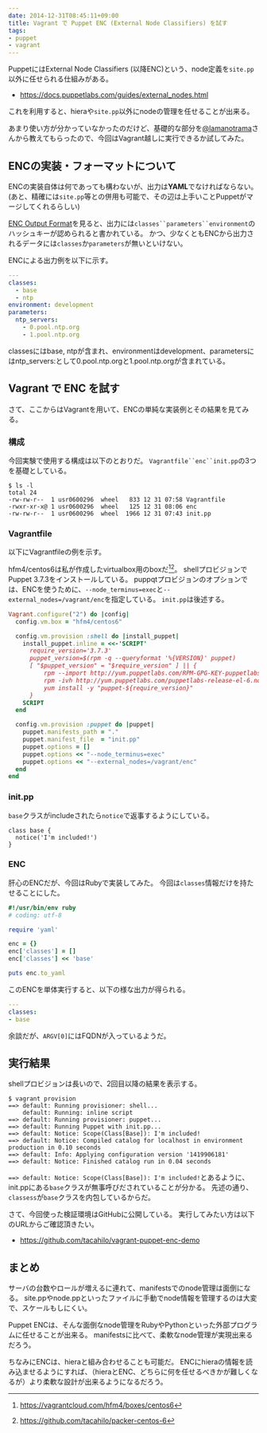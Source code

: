 ```yaml
---
date: 2014-12-31T08:45:11+09:00
title: Vagrant で Puppet ENC (External Node Classifiers) を試す
tags:
- puppet
- vagrant
---
```

PuppetにはExternal Node Classifiers (以降ENC)という、node定義を`site.pp`以外に任せられる仕組みがある。

- https://docs.puppetlabs.com/guides/external_nodes.html

これを利用すると、hieraや`site.pp`以外にnodeの管理を任せることが出来る。

あまり使い方が分かっていなかったのだけど、基礎的な部分を[@lamanotrama](https://twitter.com/lamanotrama)さんから教えてもらったので、今回はVagrant越しに実行できるか試してみた。

## ENCの実装・フォーマットについて

ENCの実装自体は何であっても構わないが、出力は**YAML**でなければならない。
(あと、精確には`site.pp`等との併用も可能で、その辺は上手いことPuppetがマージしてくれるらしい)

[ENC Output Format](https://docs.puppetlabs.com/guides/external_nodes.html#enc-output-format)を見ると、出力には`classes``parameters``environment`のハッシュキーが認められると書かれている。
かつ、少なくともENCから出力されるデータには`classes`か`parameters`が無いといけない。

ENCによる出力例を以下に示す。

```yaml
--- 
classes:
  - base
  - ntp
environment: development
parameters:
  ntp_servers:
    - 0.pool.ntp.org
    - 1.pool.ntp.org
```

classesにはbase, ntpが含まれ、environmentはdevelopment、parametersにはntp_servers:として0.pool.ntp.orgと1.pool.ntp.orgが含まれている。

## Vagrant で ENC を試す

さて、ここからはVagrantを用いて、ENCの単純な実装例とその結果を見てみる。

### 構成

今回実験で使用する構成は以下のとおりだ。
`Vagrantfile``enc``init.pp`の3つを基礎としている。

```
$ ls -l
total 24
-rw-rw-r--  1 usr0600296  wheel   833 12 31 07:58 Vagrantfile
-rwxr-xr-x@ 1 usr0600296  wheel   125 12 31 08:06 enc
-rw-rw-r--  1 usr0600296  wheel  1966 12 31 07:43 init.pp
```

### Vagrantfile

以下にVagrantfileの例を示す。

hfm4/centos6は私が作成したvirtualbox用のboxだ[^1][^2]。
shellプロビジョンでPuppet 3.7.3をインストールしている。
puppqtプロビジョンのオプションでは、ENCを使うために、`--node_terminus=exec`と`--external_nodes=/vagrant/enc`を指定している。
`init.pp`は後述する。

```ruby
Vagrant.configure("2") do |config|
  config.vm.box = "hfm4/centos6"

  config.vm.provision :shell do |install_puppet|
    install_puppet.inline = <<-'SCRIPT'
      require_version='3.7.3'
      puppet_version=$(rpm -q --queryformat '%{VERSION}' puppet)
      [ "$puppet_version" = "$require_version" ] || {
          rpm --import http://yum.puppetlabs.com/RPM-GPG-KEY-puppetlabs
          rpm -ivh http://yum.puppetlabs.com/puppetlabs-release-el-6.noarch.rpm
          yum install -y "puppet-${require_version}"
      }
    SCRIPT
  end

  config.vm.provision :puppet do |puppet|
    puppet.manifests_path = "."
    puppet.manifest_file  = "init.pp"
    puppet.options = []
    puppet.options << "--node_terminus=exec"
    puppet.options << "--external_nodes=/vagrant/enc"
  end
end
```

### init.pp

`base`クラスがincludeされたら`notice`で返事するようにしている。

```puppet
class base {
  notice('I'm included!')
}
```

### ENC

肝心のENCだが、今回はRubyで実装してみた。
今回は`classes`情報だけを持たせることにした。

```ruby
#!/usr/bin/env ruby
# coding: utf-8

require 'yaml'

enc = {}
enc['classes'] = []
enc['classes'] << 'base'

puts enc.to_yaml
```

このENCを単体実行すると、以下の様な出力が得られる。

```yaml
--- 
classes:
- base
```

余談だが、`ARGV[0]`にはFQDNが入っているようだ。

## 実行結果

shellプロビジョンは長いので、2回目以降の結果を表示する。

```
$ vagrant provision
==> default: Running provisioner: shell...
    default: Running: inline script
==> default: Running provisioner: puppet...
==> default: Running Puppet with init.pp...
==> default: Notice: Scope(Class[Base]): I'm included!
==> default: Notice: Compiled catalog for localhost in environment production in 0.10 seconds
==> default: Info: Applying configuration version '1419906181'
==> default: Notice: Finished catalog run in 0.04 seconds
```

`==> default: Notice: Scope(Class[Base]): I'm included!`とあるように、init.ppにある`base`クラスが無事呼びだされていることが分かる。
先述の通り、`classess`が`base`クラスを内包しているからだ。

さて、今回使った検証環境はGitHubに公開している。
実行してみたい方は以下のURLからご確認頂きたい。

- https://github.com/tacahilo/vagrant-puppet-enc-demo

## まとめ

サーバの台数やロールが増えるに連れて、manifestsでのnode管理は面倒になる。
site.ppやnode.ppといったファイルに手動でnode情報を管理するのは大変で、スケールもしにくい。

Puppet ENCは、そんな面倒なnode管理をRubyやPythonといった外部プログラムに任せることが出来る。
manifestsに比べて、柔軟なnode管理が実現出来るだろう。

ちなみにENCは、hieraと組み合わせることも可能だ。
ENCにhieraの情報を読み込ませるようにすれば、（hieraとENC、どちらに何を任せるべきかが難しくなるが）より柔軟な設計が出来るようになるだろう。

[^1]: https://vagrantcloud.com/hfm4/boxes/centos6
[^2]: https://github.com/tacahilo/packer-centos-6
